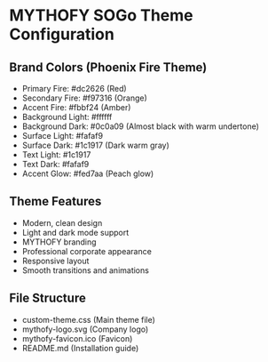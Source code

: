 # MYTHOFY SOGo Theme Configuration

## Brand Colors (Phoenix Fire Theme)
- Primary Fire: #dc2626 (Red)
- Secondary Fire: #f97316 (Orange) 
- Accent Fire: #fbbf24 (Amber)
- Background Light: #ffffff
- Background Dark: #0c0a09 (Almost black with warm undertone)
- Surface Light: #fafaf9
- Surface Dark: #1c1917 (Dark warm gray)
- Text Light: #1c1917
- Text Dark: #fafaf9
- Accent Glow: #fed7aa (Peach glow)

## Theme Features
- Modern, clean design
- Light and dark mode support
- MYTHOFY branding
- Professional corporate appearance
- Responsive layout
- Smooth transitions and animations

## File Structure
- custom-theme.css (Main theme file)
- mythofy-logo.svg (Company logo)
- mythofy-favicon.ico (Favicon)
- README.md (Installation guide)